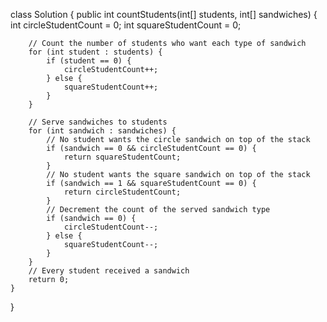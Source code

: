 class Solution {
    public int countStudents(int[] students, int[] sandwiches) {
        int circleStudentCount = 0;
        int squareStudentCount = 0;

        // Count the number of students who want each type of sandwich
        for (int student : students) {
            if (student == 0) {
                circleStudentCount++;
            } else {
                squareStudentCount++;
            }
        }

        // Serve sandwiches to students
        for (int sandwich : sandwiches) {
            // No student wants the circle sandwich on top of the stack
            if (sandwich == 0 && circleStudentCount == 0) {
                return squareStudentCount;
            }
            // No student wants the square sandwich on top of the stack
            if (sandwich == 1 && squareStudentCount == 0) {
                return circleStudentCount;
            }
            // Decrement the count of the served sandwich type
            if (sandwich == 0) {
                circleStudentCount--;
            } else {
                squareStudentCount--;
            }
        }
        // Every student received a sandwich
        return 0;
    }
}
